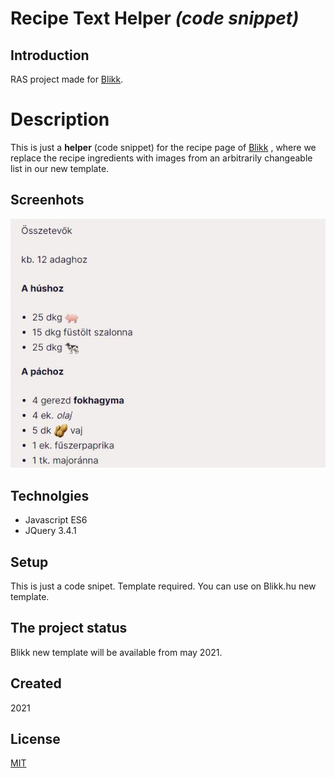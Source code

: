 # Recipe Text Helper *(code snippet)*

## Introduction

RAS project made for [Blikk](https://blikk.hu).

# Description

This is just a **helper** (code snippet) for the recipe page of [Blikk](https://blikk.hu) , where we replace the recipe ingredients with images from an arbitrarily changeable list in our new template.

## Screenhots

![Recipe screenshot](./images/recipe-screenshot.jpg)

## Technolgies

+ Javascript ES6
+ JQuery 3.4.1

## Setup

This is just a code snipet. Template required. You can use on Blikk.hu new template. 

## The project status 

Blikk new template will be available from may 2021.

## Created

2021

## License

[MIT](https://choosealicense.com/licenses/mit/)
